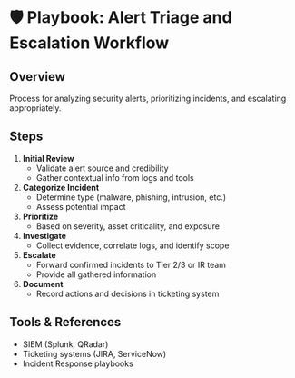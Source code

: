 # 🛡️ Playbook: Alert Triage and Escalation Workflow

## Overview  
Process for analyzing security alerts, prioritizing incidents, and escalating appropriately.

## Steps  
1. **Initial Review**  
   - Validate alert source and credibility  
   - Gather contextual info from logs and tools  
2. **Categorize Incident**  
   - Determine type (malware, phishing, intrusion, etc.)  
   - Assess potential impact  
3. **Prioritize**  
   - Based on severity, asset criticality, and exposure  
4. **Investigate**  
   - Collect evidence, correlate logs, and identify scope  
5. **Escalate**  
   - Forward confirmed incidents to Tier 2/3 or IR team  
   - Provide all gathered information  
6. **Document**  
   - Record actions and decisions in ticketing system  

## Tools & References  
- SIEM (Splunk, QRadar)  
- Ticketing systems (JIRA, ServiceNow)  
- Incident Response playbooks  
